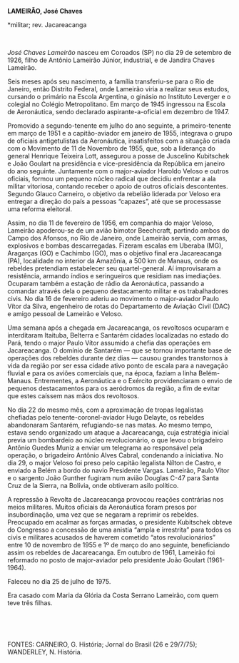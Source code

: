 **LAMEIRÃO, José Chaves**

\*militar; rev. Jacareacanga

 

*José Chaves Lameirão* nasceu em Coroados (SP) no dia 29 de setembro de
1926, filho de Antônio Lameirão Júnior, industrial, e de Jandira Chaves
Lameirão.

Seis meses após seu nascimento, a família transferiu-se para o Rio de
Janeiro, então Distrito Federal, onde Lameirão viria a realizar seus
estudos, cursando o primário na Escola Argentina, o ginásio no Instituto
Leverger e o colegial no Colégio Metropolitano. Em março de 1945
ingressou na Escola de Aeronáutica, sendo declarado aspirante-a-oficial
em dezembro de 1947.

Promovido a segundo-tenente em julho do ano seguinte, a primeiro-tenente
em março de 1951 e a capitão-aviador em janeiro de 1955, integrava o
grupo de oficiais antigetulistas da Aeronáutica, insatisfeitos com a
situação criada com o Movimento de 11 de Novembro de 1955, que, sob a
liderança do general Henrique Teixeira Lott, assegurou a posse de
Juscelino Kubitschek e João Goulart na presidência e vice-presidência da
República em janeiro do ano seguinte. Juntamente com o major-aviador
Haroldo Veloso e outros oficiais, formou um pequeno núcleo radical que
decidiu enfrentar a ala militar vitoriosa, contando receber o apoio de
outros oficiais descontentes. Segundo Glauco Carneiro, o objetivo da
rebelião liderada por Veloso era entregar a direção do país a pessoas
“capazes”, até que se processasse uma reforma eleitoral.

Assim, no dia 11 de fevereiro de 1956, em companhia do major Veloso,
Lameirão apoderou-se de um avião bimotor Beechcraft, partindo ambos do
Campo dos Afonsos, no Rio de Janeiro, onde Lameirão servia, com armas,
explosivos e bombas descarregadas. Fizeram escalas em Uberaba (MG),
Aragarças (GO) e Cachimbo (GO), mas o objetivo final era Jacareacanga
(PA), localidade no interior da Amazônia, a 500 km de Manaus, onde os
rebeldes pretendiam estabelecer seu quartel-general. Aí improvisaram a
resistência, armando índios e seringueiros que residiam nas imediações.
Ocuparam também a estação de rádio da Aeronáutica, passando a comandar
através dela o pequeno destacamento militar e os trabalhadores civis. No
dia 16 de fevereiro aderiu ao movimento o major-aviador Paulo Vítor da
Silva, engenheiro de rotas do Departamento de Aviação Civil (DAC) e
amigo pessoal de Lameirão e Veloso.

Uma semana após a chegada em Jacareacanga, os revoltosos ocuparam e
interditaram Itaituba, Belterra e Santarém cidades localizadas no estado
do Pará, tendo o major Paulo Vítor assumido a chefia das operações em
Jacareacanga. O domínio de Santarém — que se tornou importante base de
operações dos rebeldes durante dez dias — causou grandes transtornos à
vida da região por ser essa cidade ativo ponto de escala para a
navegação fluvial e para os aviões comerciais que, na época, faziam a
linha Belém-Manaus. Entrementes, a Aeronáutica e o Exército
providenciaram o envio de pequenos destacamentos para os aeródromos da
região, a fim de evitar que estes caíssem nas mãos dos revoltosos.

No dia 22 do mesmo mês, com a aproximação de tropas legalistas chefiadas
pelo tenente-coronel-aviador Hugo Delayte, os rebeldes abandonaram
Santarém, refugiando-se nas matas. Ao mesmo tempo, estava sendo
organizado um ataque a Jacareacanga, cuja estratégia inicial previa um
bombardeio ao núcleo revolucionário, o que levou o brigadeiro Antônio
Guedes Muniz a enviar um telegrama ao responsável pela operação, o
brigadeiro Antônio Alves Cabral, condenando a iniciativa. No dia 29, o
major Veloso foi preso pelo capitão legalista Nílton de Castro, e
enviado a Belém a bordo do navio Presidente Vargas. Lameirão, Paulo
Vítor e o sargento João Gunther fugiram num avião Douglas C-47 para
Santa Cruz de la Sierra, na Bolívia, onde obtiveram asilo político.

A repressão à Revolta de Jacareacanga provocou reações contrárias nos
meios militares. Muitos oficiais da Aeronáutica foram presos por
insubordinação, uma vez que se negaram a reprimir os rebeldes.
Preocupado em acalmar as forças armadas, o presidente Kubitschek obteve
do Congresso a concessão de uma anistia “ampla e irrestrita” para todos
os civis e militares acusados de haverem cometido “atos revolucionários”
entre 10 de novembro de 1955 e 1º de março do ano seguinte, beneficiando
assim os rebeldes de Jacareacanga. Em outubro de 1961, Lameirão foi
reformado no posto de major-aviador pelo presidente João Goulart
(1961-1964).

Faleceu no dia 25 de julho de 1975.

Era casado com Maria da Glória da Costa Serrano Lameirão, com quem teve
três filhas.

 

 

FONTES: CARNEIRO, G. História; Jornal do Brasil (26 e 29/7/75);
WANDERLEY, N. História.

 
